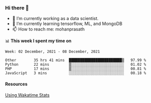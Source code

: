 ### Hi there 👋

- 🔭 I’m currently working as a data scientist.
- 🌱 I’m currently learning tensorflow, ML, and MongoDB
- 📫 How to reach me: mohanprasath

📊 **This week I spent my time on**
<!--START_SECTION:waka-->
```text
Week: 02 December, 2021 - 08 December, 2021

Other        35 hrs 41 mins  ████████████████████████▒   97.99 % 
Python       22 mins         ▒░░░░░░░░░░░░░░░░░░░░░░░░   01.02 % 
PHP          17 mins         ▒░░░░░░░░░░░░░░░░░░░░░░░░   00.81 % 
JavaScript   3 mins          ░░░░░░░░░░░░░░░░░░░░░░░░░   00.18 % 
```
<!--END_SECTION:waka-->

#### Resources
[Using Wakatime Stats](https://github.com/marketplace/actions/waka-readme)
